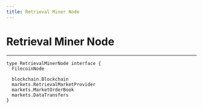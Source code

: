 ```yaml
---
title: Retrieval Miner Node
---
```


# Retrieval Miner Node
---

```
type RetrievalMinerNode interface {
  FilecoinNode

  blockchain.Blockchain
  markets.RetrievalMarketProvider
  markets.MarketOrderBook
  markets.DataTransfers
}
```
